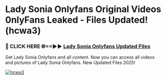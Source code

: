 # Lady Sonia Onlyfans Original Videos 0nlyFans Leaked - Files Updated! (hcwa3)

<h3>🔴 CLICK HERE 🌐==►► <a href="https://tinyurl.com/brd5kh86" rel="nofollow">Lady Sonia Onlyfans Updated Files</a></h3>

Get Lady Sonia Onlyfans and all content. Now you can access all videos and pictures of Lady Sonia Onlyfans. New Updated Files 2025!

[![hcwa3](https://i.imgur.com/K7sEzmb.gif)](https://tinyurl.com/brd5kh86)
